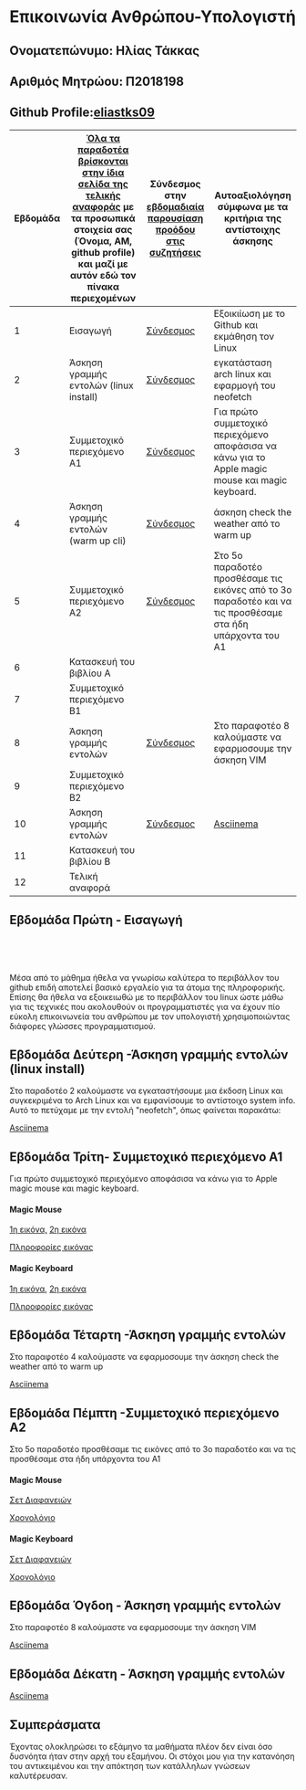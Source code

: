 # Επικοινωνία Ανθρώπου-Υπολογιστή
 
 ## Ονοματεπώνυμο: Ηλίας Τάκκας

  ## Αριθμός Μητρώου: Π2018198

  ## Github Profile:[eliastks09](https://github.com/eliastks09)


| Εβδομάδα | [Όλα τα παραδοτέα βρίσκονται στην ίδια σελίδα της τελικής αναφοράς](https://courses-ionio.github.io/help/deliverables/) με τα προσωπικά στοιχεία σας (Όνομα, ΑΜ, github profile) και μαζί με αυτόν εδώ τον πίνακα περιεχομένων | Σύνδεσμος στην [εβδομαδιαία παρουσίαση προόδου στις συζητήσεις](https://github.com/courses-ionio/help/discussions/categories/show-and-tell) | Αυτοαξιολόγηση σύμφωνα με τα κριτήρια της αντίστοιχης άσκησης |
| --- | --- | --- | --- |
| 1 | Εισαγωγή | [Σύνδεσμος](https://github.com/courses-ionio/help/discussions/1008) | Εξοικιίωση με το Github και εκμάθηση τον Linux|
| 2 | Άσκηση γραμμής εντολών (linux install) | [Σύνδεσμος](https://github.com/courses-ionio/help/discussions/1140) | εγκατάσταση arch linux και εφαρμογή του neofetch |
| 3 | Συμμετοχικό περιεχόμενο A1 | [Σύνδεσμος](https://github.com/courses-ionio/help/discussions/1457) |Για πρώτο συμμετοχικό περιεχόμενο αποφάσισα να κάνω για το Apple magic mouse και magic keyboard. |
| 4 | Άσκηση γραμμής εντολών (warm up cli) | [Σύνδεσμος](https://github.com/courses-ionio/help/discussions/1300) | άσκηση check the weather από το warm up |
| 5 | Συμμετοχικό περιεχόμενο A2 | [Σύνδεσμος](https://github.com/courses-ionio/help/discussions/1686) | Στο 5ο παραδοτέο προσθέσαμε τις εικόνες από το 3ο παραδοτέο και να τις προσθέσαμε στα ήδη υπάρχοντα του Α1 |
| 6 | Κατασκευή του βιβλίου Α | | |
| 7 | Συμμετοχικό περιεχόμενο B1 | | |
| 8 | Άσκηση γραμμής εντολών |[Σύνδεσμος](https://github.com/courses-ionio/help/discussions/1914) | Στο παραφοτέο 8 καλούμαστε να εφαρμοσουμε την άσκηση VIM |
| 9 | Συμμετοχικό περιεχόμενο B2 | | |
| 10 | Άσκηση γραμμής εντολών | [Σύνδεσμος]() | [Asciinema](https://asciinema.org/a/386525) |
| 11 | Κατασκευή του βιβλίου Β | | |
| 12 | Τελική αναφορά | | |


## Εβδομάδα Πρώτη - Εισαγωγή

<br /> 

&nbsp;&nbsp;&nbsp;

Μέσα από το μάθημα ήθελα να γνωρίσω καλύτερα το περιβάλλον του github επιδή αποτελεί βασικό εργαλείο για τα άτομα της πληροφορικής. Επίσης θα ήθελα να εξοικειωθώ με το περιβάλλον του linux ώστε μάθω για τις τεχνικές που ακολουθούν οι προγραμματιστές για να έχουν πίο εύκολη επικοινωνεία του ανθρώπου με τον υπολογιστή χρησιμοποιώντας διάφορες γλώσσες προγραμματισμού.

## Εβδομάδα Δεύτερη -Άσκηση γραμμής εντολών (linux install)

Στο παραδοτέο 2 καλούμαστε να εγκαταστήσουμε μια έκδοση Linux και συγκεκριμένα το Arch Linux και να εμφανίσουμε το αντίστοιχο system info. Αυτό το πετύχαμε με την εντολή "neofetch", όπως φαίνεται παρακάτω:

[Asciinema](https://asciinema.org/a/386477) 

## Εβδομάδα Τρίτη- Συμμετοχικό περιεχόμενο Α1

Για πρώτο συμμετοχικό περιεχόμενο αποφάσισα να κάνω για το Apple magic mouse και magic keyboard.

#### Magic Mouse
[1η εικόνα,](https://github.com/eliastks09/images/blob/master/apple-magic-mouse.jpg)
[2η εικόνα](https://github.com/eliastks09/images/blob/master/apple-magic-mouse-%20thumb.jpg)

[Πληροφορίες εικόνας](https://github.com/eliastks09/_gallery/blob/master/apple-magic-mouse.md)


#### Magic Keyboard
[1η εικόνα,](https://github.com/eliastks09/images/blob/master/apple_magic_keyboard.jpeg)
[2η εικόνα](https://github.com/eliastks09/images/blob/master/apple_magic_keyboard-%20thumb.jpeg)

[Πληροφορίες εικόνας](https://github.com/eliastks09/_gallery/blob/master/apple_magic_keyboard.md)


## Εβδομάδα Τέταρτη -Άσκηση γραμμής εντολών

Στο παραφοτέο 4 καλούμαστε να εφαρμοσουμε την άσκηση check the weather από το warm up

[Asciinema](https://asciinema.org/a/386481) 

## Εβδομάδα Πέμπτη  -Συμμετοχικό περιεχόμενο A2

Στο 5ο παραδοτέο προσθέσαμε τις εικόνες από το 3ο παραδοτέο και να τις προσθέσαμε στα ήδη υπάρχοντα του Α1

#### Magic Mouse
[Σετ Διαφανειών](https://github.com/eliastks09/site/blob/master/_slides/archetypes.md)

[Χρονολόγιο](https://github.com/eliastks09/site/blob/master/_timeline/apple.md)

#### Magic Keyboard

[Σετ Διαφανειών](https://github.com/eliastks09/site/blob/master/_slides/archetypes.md)

[Χρονολόγιο](https://github.com/eliastks09/site/blob/master/_timeline/apple.md)

## Εβδομάδα Όγδοη  - Άσκηση γραμμής εντολών

Στο παραφοτέο 8 καλούμαστε να εφαρμοσουμε την άσκηση VIM 

[Asciinema](https://asciinema.org/a/386527)

## Εβδομάδα Δέκατη  - Άσκηση γραμμής εντολών

[Asciinema](https://asciinema.org/a/386525)

## Συμπεράσματα
Έχοντας ολοκληρώσει το εξάμηνο τα μαθήματα πλέον δεν είναι όσο δυσνόητα ήταν στην αρχή του εξαμήνου. Οι στόχοι μου για την κατανόηση του αντικειμένου και την απόκτηση των κατάλληλων γνώσεων καλυτέρευσαν.
